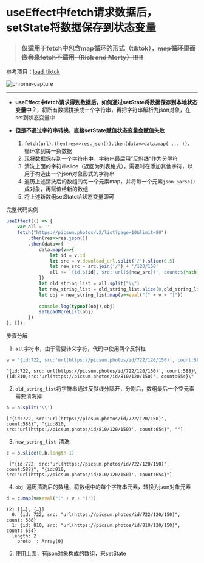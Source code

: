 
# useEffect中fetch请求数据后，setState将数据保存到状态变量

> ### 仅适用于fetch中包含map循环的形式（tiktok），~~map循环里面嵌套来fetch不适用（Rick and Morty）!!!!!~~

参考项目：[load_tiktok](https://github.com/davidkorea/30days_frontend/tree/master/17_load_comment/load_tiktok_1)

![chrome-capture](https://user-images.githubusercontent.com/26485327/82748127-7d5e8800-9dda-11ea-839f-dcf1057b2548.gif)

-----

- **useEffect中fetch请求得到数据后，如何通过setState将数据保存到本地状态变量中？**，将所有数据拼接成一个字符串，再把字符串解析为json对象，在set到状态变量中
- **但是不通过字符串转换，直接setState赋值状态变量会赋值失败**

    1. `fetch(url).then(res=>res.json()).then(data=>data.map( ... ))`，循环拿到每一条数据
    2. 现将数据保存到一个字符串中，字符串最后用”反斜线“作为分隔符
    3. 清洗上面的字符串slice（返回为列表格式），需要时在添加其他字符，以用于构造出一个json对象形式的字符串
    4. 遍历上述清洗后的数组的每一个元素map，并将每一个元素`json.parse()`成对象，再赋值给新的数组
    5. 将上述新数组setState给状态变量即可
    

完整代码实例
```javascript
useEffect(() => {
    var all = ''
    fetch("https://picsum.photos/v2/list?page=10&limit=80")
        .then(res=>res.json())
        .then(data=>{
            data.map(v=>{
                let id = v.id
                let src = v.download_url.split('/').slice(0,5)
                let new_src = src.join('/') + '/120/150'
                all += `{id:${id}, src:'url(${new_src})', count:${Math.floor(Math.random(300)*1000)}}\\`
            })
            let old_string_list = all.split("\\")
            let new_string_list = old_string_list.slice(0,old_string_list.length-1)
            let obj = new_string_list.map(v=>eval("(" + v + ")"))
            
            console.log(typeof(obj),obj)
            setLoadMoreList(obj)  
        })
}, []);
```

步骤分解

1. `all`字符串，由于需要转义字符，代码中使用两个反斜杠
```javascript
a = "{id:722, src:'url(https://picsum.photos/id/722/120/150)', count:588}\\{id:810, src:'url(https://picsum.photos/id/810/120/150)', count:654}\\"
```
```
"{id:722, src:'url(https://picsum.photos/id/722/120/150)', count:588}\{id:810,src:'url(https://picsum.photos/id/810/120/150)', count:654}\"
```

2. `old_string_list`将字符串通过反斜线分隔开，分割后，数组最后一个空元素需要清洗掉
```javascript
b = a.split('\\')
```
```
["{id:722, src:'url(https://picsum.photos/id/722/120/150)', count:588}", "{id:810, src:'url(https://picsum.photos/id/810/120/150)', count:654}", ""]
```

3. `new_string_list `清洗
```javascript
c = b.slice(0,b.length-1)
```
```
 ["{id:722, src:'url(https://picsum.photos/id/722/120/150)', count:588}", "{id:810, src:'url(https://picsum.photos/id/810/120/150)', count:654}"]
```

4. `obj `遍历清洗后的数组，将数组中的每个字符串元素，转换为json对象元素
```javascript
d = c.map(v=>eval("(" + v + ")"))
```

```
(2) [{…}, {…}]
  0: {id: 722, src: "url(https://picsum.photos/id/722/120/150)", count: 588}
  1: {id: 810, src: "url(https://picsum.photos/id/810/120/150)", count: 654}
  length: 2
  __proto__: Array(0)
```

5. 使用上面，有json对象构成的数组，来setState

